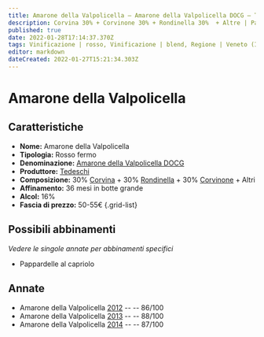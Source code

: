 ```yaml
---
title: Amarone della Valpolicella – Amarone della Valpolicella DOCG – Tedeschi – Veneto (IT) – 50-55€ – 3★
description: Corvina 30% + Corvinone 30% + Rondinella 30%  + Altre | Pappardelle al capriolo
published: true
date: 2022-01-28T17:14:37.370Z
tags: Vinificazione | rosso, Vinificazione | blend, Regione | Veneto (IT), Vinificazione | fermo, Prezzi | 50-55€, Vitigni | Corvina, Vitigni | Rondinella, Vitigni | Corvinone, Valutazioni | 3 stelle, Alimento | pasta, Aromatizzazione | al capriolo
editor: markdown
dateCreated: 2022-01-27T15:21:34.303Z
---
```


# Amarone della Valpolicella

## Caratteristiche
- **Nome:** <span class="nome">Amarone della Valpolicella</span>
- **Tipologia:** Rosso fermo
- **Denominazione:** <span class="denominazione">[Amarone della Valpolicella DOCG](/denominazioni/Italia/Veneto/DOCG/Amarone-della-Valpolicella)</span>
- **Produttore:** <span class="cantina">[Tedeschi](/produttori/Italia/Veneto/Tedeschi)</span> 
- **Composizione:** 30% [Corvina](/vitigni/Italia/bacca-nera/corvina) + 30% [Rondinella](/vitigni/Italia/bacca-nera/rondinella) + 30% [Corvinone](/vitigni/Italia/bacca-nera/corvinone) + Altri
- **Affinamento:** 36 mesi in botte grande
- **Alcol:** 16%
- **Fascia di prezzo:** 50-55€
{.grid-list}

## Possibili abbinamenti
*Vedere le singole annate per abbinamenti specifici*

- Pappardelle al capriolo

## Annate
- Amarone della Valpolicella [2012](vini/Italia/Veneto/Tedeschi/Amarone-Maternigo-Riserva/2012) -- <span class="star-3"></span> -- 86/100
- Amarone della Valpolicella [2013](vini/Italia/Veneto/Tedeschi/Amarone-Maternigo-Riserva/2013) -- <span class="star-3"></span> -- 88/100
- Amarone della Valpolicella [2014](vini/Italia/Veneto/Tedeschi/Amarone-Maternigo-Riserva/2014) -- <span class="star-3"></span> -- 87/100

